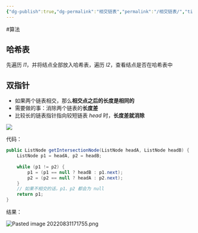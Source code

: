 ```yaml
---
{"dg-publish":true,"dg-permalink":"相交链表","permalink":"/相交链表/","title":"相交链表","tags":["链表"]}
---
```



#算法 

## 哈希表

先遍历 *l1*，并将结点全部放入哈希表，遍历 *l2*，查看结点是否在哈希表中

## 双指针

- 如果两个链表相交，那么**相交点之后的长度是相同的**
- 需要做的事：消除两个链表的**长度差**
- 比较长的链表指针指向较短链表 *head* 时，**长度差就消除**

![](/img/user/attachments/images/algorithm-相交链表.png)

代码：

```java
public ListNode getIntersectionNode(ListNode headA, ListNode headB) {  
    ListNode p1 = headA, p2 = headB;  
  
    while (p1 != p2) {  
        p1 = (p1 == null ? headB : p1.next);  
        p2 = (p2 == null ? headA : p2.next);  
    }
    // 如果不相交的话，p1、p2 都会为 null
    return p1;  
}
```

结果：

![Pasted image 20220831171755.png](/img/user/attachments/images/Pasted%20image%2020220831171755.png)